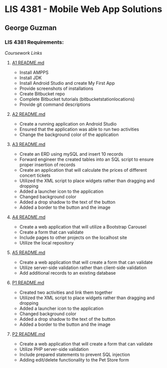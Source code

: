 # LIS 4381 - Mobile Web App Solutions

## George Guzman

### LIS 4381 Requirements:

*Coursework Links*


1. [A1 README.md](https://bitbucket.org/geo2298/lis4381/src/master/a1/)

    * Install AMPPS
    * Install JDK
    * Install Android Studio and create My First App
    * Provide screenshots of installations
    * Create Bitbucket repo
    * Complete Bitbucket tutorials (bitbucketstationlocations)
    * Provide git command descriptions

2. [A2 README.md](https://bitbucket.org/geo2298/lis4381/src/master/a2/)

    * Create a running application on Android Studio
    * Ensured that the application was able to run two activities
    * Change the background color of the application

3. [A3 README.md](https://bitbucket.org/geo2298/lis4381/src/master/a3/)

    * Create an ERD using mySQL and insert 10 records
    * Forward engineer the created tables into an SQL script to ensure proper insertion of records
    * Create an application that will calculate the prices of different concert tickets
    * Utilized the XML script to place widgets rather than dragging and dropping
    * Added a launcher icon to the application
    * Changed background color
    * Added a drop shadow to the text of the button
    * Added a border to the button and the image

4. [A4 README.md](https://bitbucket.org/geo2298/lis4381/src/master/a4/)

    * Create a web application that will utilize a Bootstrap Carousel 
    * Create a form that can validate
    * Include pages to other projects on the localhost site
    * Utilize the local repository

5. [A5 README.md](https://bitbucket.org/geo2298/lis4381/src/master/a5/)

    * Create a web application that will create a form that can validate
    * Utilize server-side validation rather than client-side validation
    * Add additional records to an existing database

6. [P1 README.md](https://bitbucket.org/geo2298/lis4381/src/master/p1/)

    * Created two activities and link them together 
    * Utilized the XML script to place widgets rather than dragging and dropping
    * Added a launcher icon to the application
    * Changed background color
    * Added a drop shadow to the text of the button
    * Added a border to the button and the image

7. [P2 README.md](https://bitbucket.org/geo2298/lis4381/src/master/p2/)

    * Create a web application that will create a form that can validate
    * Utilize PHP server-side validation
    * Include prepared statements to prevent SQL injection
    * Adding edit/delete functionality to the Pet Store form
